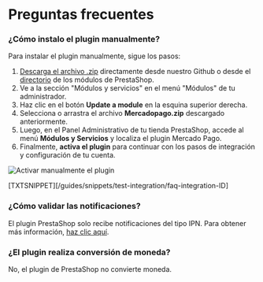 # Preguntas frecuentes

### ¿Cómo instalo el plugin manualmente?
 
Para instalar el plugin manualmente, sigue los pasos:
 
1. [Descarga el archivo .zip](https://github.com/mercadopago/cart-prestashop-7/releases/latest) directamente desde nuestro Github o desde el [directorio](https://addons.prestashop.com/es/pago-tarjeta-carteras-digitales/23962-mercado-pago.html) de los módulos de PrestaShop.
2. Ve a la sección "Módulos y servicios" en el menú "Módulos" de tu administrador.
3. Haz clic en el botón **Update a module** en la esquina superior derecha.
4. Selecciona o arrastra el archivo **Mercadopago.zip** descargado anteriormente.
5. Luego, en el Panel Administrativo de tu tienda PrestaShop, accede al menú **Módulos y Servicios** y localiza el plugin Mercado Pago.
6. Finalmente, **activa el plugin** para continuar con los pasos de integración y configuración de tu cuenta.

![Activar manualmente el plugin](/images/prestashop/instalacao_manual_es.gif)

[TXTSNIPPET][/guides/snippets/test-integration/faq-integration-ID]

### ¿Cómo validar las notificaciones?
 
El plugin PrestaShop solo recibe notificaciones del tipo IPN. Para obtener más información, [haz clic aquí](https://www.mercadopago[FAKER][URL][DOMAIN]/developers/es/guides/additional-content/notifications/ipn/introduction).
 
### ¿El plugin realiza conversión de moneda?
 
No, el plugin de PrestaShop no convierte moneda.

